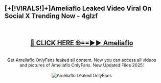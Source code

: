 <h2>[+[!VIRALS!]+]Ameliaflo Leaked Video Viral On Social X Trending Now - 4glzf</h2>
<br>
<div align="center">
<h2><a href="https://libra.edu.pl?Ameliaflo" rel="nofollow">🔴 CLICK HERE 🌐==►► Ameliaflo</a></h2>
<br>
Get Ameliaflo OnlyFans leaked all content. Now you can access all videos and pictures of Ameliaflo OnlyFans. New Updated Files 2025!
<br>
<br>
<a href="https://libra.edu.pl?Ameliaflo" rel="nofollow" data-target="animated-image.originalLink"><img src="https://i.ibb.co.com/WyWwxjT/player-gif2.gif" alt="Ameliaflo Leaked OnlyFans" style="max-width: 100%; display: inline-block;" data-target="animated-image.originalImage"></a>
</div>
<br>